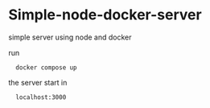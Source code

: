 # Simple-node-docker-server
simple server using node and docker

run
```
  docker compose up
```

the server start in 
```
  localhost:3000
```
